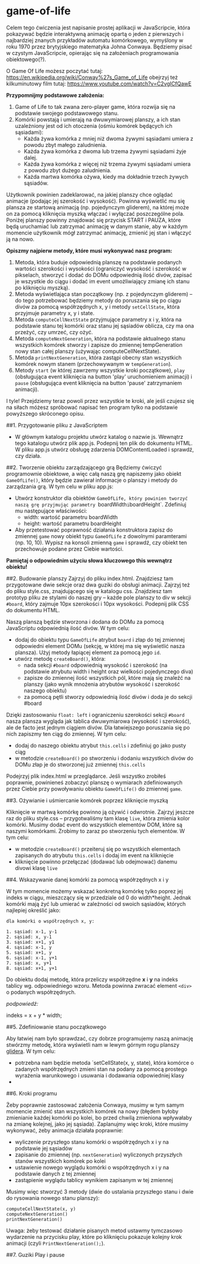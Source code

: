 # game-of-life

Celem tego ćwiczenia jest napisanie prostej aplikacji w JavaScripcie, która pokazywać będzie interaktywną animację opartą o jeden z pierwszych i najbardziej znanych przykładów automatu komórkowego, wymyślony w roku 1970 przez brytyjskiego matematyka Johna Conwaya. Będziemy pisać w czystym JavaScripcie, opierając się na założeniach programowania obiektowego(?).

O Game Of Life możesz poczytać tutaj: https://en.wikipedia.org/wiki/Conway%27s_Game_of_Life
obejrzyj też kilkuminutowy film tutaj: https://www.youtube.com/watch?v=C2vgICfQawE

**Przypomnijmy podstawowe założenia:**
1. Game of Life to tak zwana zero-player game, która rozwija się na podstawie swojego podstawowego stanu.
2. Komórki powstają i umierają na dwuwymiarowej planszy, a ich stan uzależniony jest od ich otoczenia (ośmiu komórek będących ich sąsiadami):
    * Każda żywa komórka z mniej niż dwoma żywymi sąsiadami umiera z powodu zbyt małego zaludnienia.
    * Każda żywa komórka z dwoma lub trzema żywymi sąsiadami żyje dalej.
    * Każda żywa komórka z więcej niż trzema żywymi sąsiadami umiera z powodu zbyt dużego zaludnienia.
    * Każda martwa komórka ożywa, kiedy ma dokładnie trzech żywych sąsiadów.

Użytkownik powinien zadeklarować, na jakiej planszy chce oglądać animacje (podając jej szerokość i wysokość). Powinna wyświetlić mu się plansza ze startową animacją (np. pojedynczym gliderem), na której może on za pomocą kliknięcia myszką włączać i wyłączać poszczególne pola. Poniżej planszy powinny znajdować się przycisk START i PAUZA, które będą uruchamiać lub zatrzymać animację w danym stanie, aby w każdym momencie użytkownik mógł zatrzymać animację, zmienić jej stan i włączyć ją na nowo. 

**Opiszmy najpierw metody, które musi wykonywać nasz program:**
1. Metoda, która buduje odpowiednią planszę na podstawie podanych wartości szerokości i wysokości (ograniczyć wysokość i szerokość w pikselach, stworzyć i dodać do DOMu odpowiednią ilość divów, zapisać je wszystkie do ciągu i dodać im event umożliwiający zmianę ich stanu po kliknięciu myszką).
2. Metoda wyświetlająca stan początkowy (np. z pojedynczym gliderem) – do tego potrzebować będziemy metody do poruszania się po ciągu divów za pomocą współrzędnych x, y i metody `setCellState`, która przyjmuje parametry x, y i state.
5. Metoda `computeCellNextState` przyjmujące parametry x i y, która na podstawie stanu tej komórki oraz stanu jej sąsiadów oblicza, czy ma ona przeżyć, czy umrzeć, czy ożyć.
6. Metoda `computeNextGeneration`, która na podstawie aktualnego stanu wszystkich komórek stworzy i zapisze do zmiennej tempGeneration nowy stan całej planszy (używając computeCellNextState).
7. Metoda `printNextGeneration`, która zastąpi obecny stan wszystkich komórek nowym stanem (przechowywanym w `tempGeneration`).
8. Metody `start` (w której zawrzemy wszystkie kroki początkowe), `play` (obsługująca event kliknięcia na button 'play' uruchomieniem animacji) i `pause` (obsługująca event kliknięcia na button 'pause' zatrzymaniem animacji).


I tyle! Przejdziemy teraz powoli przez wszystkie te kroki, ale jeśli czujesz się na siłach móżesz spróbować napisać ten program tylko na podstawie powyższego skróconego opisu.

##1. Przygotowanie pliku z JavaScriptem
* W głównym katalogu projektu utwórz katalog o nazwie js. Wewnątrz tego katalogu utwórz plik app.js. Podepnij ten plik do dokumentu HTML. W pliku app.js utwórz obsługę zdarzenia DOMContentLoaded i sprawdź, czy działa.

##2. Tworzenie obiektu zarządzającego grą
Będziemy ćwiczyć programownie obiektowe, a więc całą naszą grę napiszemy jako obiekt `GameOfLife()`, który będzie zawierał informacje o planszy i metody do zarządzania grą. W tym celu w pliku app.js:

* Utwórz konstruktor dla obiektów `GameOfLife, który powinien tworzyć naszą grę przyjmując parametry `boardWidth` i `boardHeight`. Zdefiniuj mu następujące właściwości:
    * width: wartość parametru boardWidth
    * height: wartość parametru boardHeight
* Aby przetestować poprawność działania konstruktora zapisz do zmiennej `game` nowy obiekt typu `GameOfLife` z dowolnymi paramterami (np. 10, 10). Wypisz na konsoli zmienną `game` i sprawdź, czy obiekt ten przechowuje podane przez Ciebie wartości.

**Pamiętaj o odpowiednim użyciu słowa kluczowego this wewnątrz obiektu!**

##2. Budowanie planszy 
Zajrzyj do pliku index.html. Znajdziesz tam przygotowane dwie sekcje oraz dwa guziki do obsługi animacji.
Zajrzyj też do pliku style.css, znajdującego się w katalogu css. Znajdziesz tam prototyp pliku ze stylami do naszej gry – każde pole planszy to div w sekcji `#board`, który zajmuje 10px szerokości i 10px wysokości. Podepnij plik CSS do dokumentu HTML.

Naszą planszą będzie stworzona i dodana do DOMu za pomocą JavaScriptu odpowiednią ilość divów. W tym celu:

* dodaj do obiektu typu `GameOfLife` atrybut `board` i złap do tej zmiennej odpowiedni element DOMu (sekcję, w której ma się wyświetlić nasza plansza). Użyj metody łapiącej element za pomocą jego `id`.
* utwórz metodę `createBoard()`, która:
    * nada sekcji `#board` odpowiednią wysokość i szerokość (na podstawie atrybutu width i height oraz wielkości pojedynczego diva)
    * zapisze do zmiennej ilość wszystkich pól, które mają się znaleźć na planszy (jako wynik mnożenia atrybutów wysokość i szerokość naszego obiektu)
    * za pomocą pętli stworzy odpowiednią ilość divów i doda je do sekcji #board

Dzięki zastosowaniu `float: left` i ograniczeniu szerokości sekcji `#board` nasza plansza wygląda jak tablica dwuwymiarowa (wysokość i szerokość), ale de facto jest jednym ciągiem divów. Dla łatwiejszego poruszania się po nich zapiszmy ten ciąg do zmiennej. W tym celu:

* dodaj do naszego obiektu atrybut `this.cells` i zdefiniuj go jako pusty ciąg
* w metodzie `createBoard()` po stworzeniu i dodaniu wszystkich divów do DOMu złap je do stworzonej już zmiennej `this.cells` 

Podejrzyj plik index.html w przeglądarce. Jeśli wszystko zrobiłeś poprawnie, powinieneś zobaczyć planszę o wymiarach zdefiniowanych przez Ciebie przy powoływaniu obiektu `GameOfLife()` do zmiennej `game`.

##3. Ożywianie i uśmiercanie komórek poprzez kliknięcie myszką

Kliknięcie w martwą komórkę powinno ją ożywić i odwrotnie. Zajrzyj jeszcze raz do pliku style.css – przygotwaliśmy tam klasę `live`, która zmienia kolor komórki. Musimy dodać event do wszystkich elementów DOM, które są naszymi komórkami. Zrobimy to zaraz po stworzeniu tych elementów. W tym celu:

* w metodzie `createBoard()` przeiteruj się po wszystkich elementach zapisanych do atrybutu `this.cells` i dodaj im event na kliknięcie
* kliknięcie powinno przełączać (dodawać lub odejmować) danemu divowi klasę `live`

##4. Wskazywanie danej komórki za pomocą współrzędnych x i y

W tym momencie możemy wskazać konkretną komórkę tylko poprez jej indeks w ciągu, mieszczący się w przedziale od 0 do width*height. Jednak komórki mają żyć lub umierać w zależności od swoich sąsiadów, których najlepiej określić jako:

    dla komórki o współrzędnych x, y:

    1. sąsiad: x-1, y-1
    2. sąsiad: x, y-1
    3. sąsiad: x+1, y1
    4. sąsiad: x-1, y
    5. sąsiad: x+1, y
    6. sąsiad: x-1, y+1
    7. sąsiad: x, y+1
    8. sąsiad: x+1, y+1

Do obiektu dodaj metodę, która przeliczy współrzędne **x** i **y** na indeks tablicy wg. odpowiedniego wzoru. Metoda powinna zwracać element `<div>` o podanych współrzędnych. 

*podpowiedź:*

indeks = x + y * width;

##5. Zdefiniowanie stanu początkowego

Aby łatwiej nam było sprawdzać, czy dobrze programujemy naszą animację stwórzmy metodę, która wyświetli nam w lewym górnym rogu planszy [glidera](https://en.wikipedia.org/wiki/Glider_(Conway%27s_Life)#/media/File:Animated_glider_emblem.gif). W tym celu:

* potrzebna nam będzie metoda `setCellState(x, y, state), która komórce o zadanych współrzędnych zmieni stan na podany za pomocą prostego wyrażenia warunkowego i usuwania i dodawania odpowiedniej klasy
* 




##6. Kroki programu

Żeby poprawnie zastosować założenia Conwaya, musimy w tym samym momencie zmienić stan wszystkich komórek na nowy (błędem byłoby zmienianie każdej komórki po kolei, bo przed chwilą zmieniona wpływałaby na zmianę kolejnej, jako jej sąsiada). Zaplanujmy więc kroki, które musimy wykonywać, żeby animacja działała poprawnie:

* wyliczenie przyszłego stanu komórki o współrzędnych x i y na podstawie jej sąsiadów
* zapisanie do zmiennej (np. `nextGeneration`) wyliczonych przyszłych stanów wszystkich komórek po kolei
* ustawienie nowego wyglądu komórki o współrzędnych x i y na podstawie danych z tej zmiennej
* zastąpienie wyglądu tablicy wynikiem zapisanym w tej zmiennej

Musimy więc stworzyć 3 metody (dwie do ustalania przyszłego stanu i dwie do rysowania nowego stanu planszy):
    
    computeCellNextState(x, y)
    computeNextGeneration()
    printNextGeneration()

Uwaga: żeby testować działanie pisanych metod ustawmy tymczasowo wydarzenie na przycisku play, które po kliknięciu pokazuje kolejny krok animacji (czyli `PrintNextGeneration();`). 



##7. Guziki Play i pause
